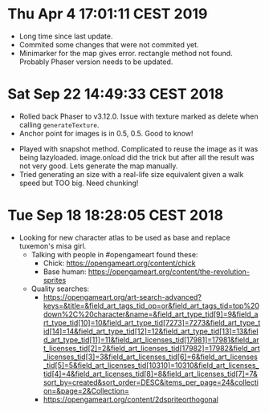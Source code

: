 
# Thu Apr  4 17:01:11 CEST 2019
- Long time since last update.
- Commited some changes that were not commited yet.
- Minimarker for the map gives error. rectangle method not found. Probably Phaser version needs to be updated.


# Sat Sep 22 14:49:33 CEST 2018
- Rolled back Phaser to v3.12.0. Issue with texture marked as delete when calling `generateTexture`.
- Anchor point for images is in 0.5, 0.5. Good to know!
* Played with snapshot method. Complicated to reuse the image as it was being lazyloaded. image.onload did the trick but after all the result was not very good. Lets generate the map manually.
* Tried generating an size with a real-life size equivalent given a walk speed but TOO big. Need chunking!

# Tue Sep 18 18:28:05 CEST 2018
- Looking for new character atlas to be used as base and replace tuxemon's misa girl.
	- Talking with people in #opengameart found these:
		- Chick: https://opengameart.org/content/chick
		- Base human: https://opengameart.org/content/the-revolution-sprites
	- Quality searches:
		- https://opengameart.org/art-search-advanced?keys=&title=&field_art_tags_tid_op=or&field_art_tags_tid=top%20down%2C%20character&name=&field_art_type_tid[9]=9&field_art_type_tid[10]=10&field_art_type_tid[7273]=7273&field_art_type_tid[14]=14&field_art_type_tid[12]=12&field_art_type_tid[13]=13&field_art_type_tid[11]=11&field_art_licenses_tid[17981]=17981&field_art_licenses_tid[2]=2&field_art_licenses_tid[17982]=17982&field_art_licenses_tid[3]=3&field_art_licenses_tid[6]=6&field_art_licenses_tid[5]=5&field_art_licenses_tid[10310]=10310&field_art_licenses_tid[4]=4&field_art_licenses_tid[8]=8&field_art_licenses_tid[7]=7&sort_by=created&sort_order=DESC&items_per_page=24&collection=&page=2&Collection=
		- https://opengameart.org/content/2dspriteorthogonal


